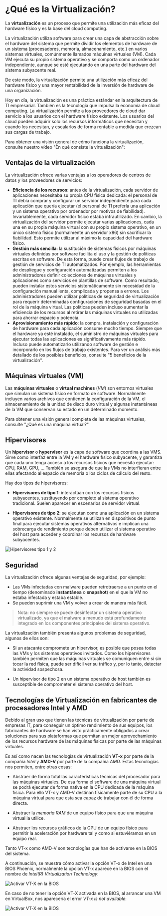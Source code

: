 # ¿Qué es la Virtualización?

La __virtualización__ es un proceso que permite una utilización más eficaz del hardware físico y es la base del cloud computing.

La virtualización utiliza software para crear una capa de abstracción sobre el hardware del sistema que permite dividir los elementos de hardware de un sistema (procesadores, memoria, almacenamiento, etc.) en varios sistemas virtuales, comúnmente llamados máquinas virtuales (VM). Cada VM ejecuta su propio sistema operativo y se comporta como un ordenador independiente, aunque se esté ejecutando en una parte del hardware del sistema subyacente real.

De este modo, la virtualización permite una utilización más eficaz del hardware físico y una mayor rentabilidad de la inversión de hardware de una organización.

Hoy en día, la virtualización es una práctica estándar en la arquitectura de TI empresarial. También es la tecnología que impulsa la economía de cloud computing. La virtualización permite a los proveedores de cloud dar servicio a los usuarios con el hardware físico existente. Los usuarios del cloud pueden adquirir solo los recursos informáticos que necesitan y cuando los necesitan, y escalarlos de forma rentable a medida que crezcan sus cargas de trabajo.

Para obtener una visión general de cómo funciona la virtualización, consulte nuestro vídeo "En qué consiste la virtualización":


## Ventajas de la virtualización

La virtualización ofrece varias ventajas a los operadores de centros de datos y los proveedores de servicios:

* __Eficiencia de los recursos__: antes de la virtualización, cada servidor de aplicaciones necesitaba su propia CPU física dedicada: el personal de TI debía comprar y configurar un servidor independiente para cada aplicación que quería ejecutar (el personal de TI prefería una aplicación y un sistema operativo por ordenador por motivos de fiabilidad). Invariablemente, cada servidor físico estaba infrautilizado. En cambio, la virtualización del servidor permite ejecutar varias aplicaciones, cada una en su propia máquina virtual con su propio sistema operativo, en un único sistema físico (normalmente un servidor x86) sin sacrificar la fiabilidad. Esto permite utilizar al máximo la capacidad del hardware físico.
* __Gestión más sencilla__: la sustitución de sistemas físicos por máquinas virtuales definidas por software facilita el uso y la gestión de políticas escritas en software. De esta forma, puede crear flujos de trabajo de gestión de servicios de TI automatizados. Por ejemplo, las herramientas de despliegue y configuración automatizadas permiten a los administradores definir colecciones de máquinas virtuales y aplicaciones como servicios en plantillas de software. Como resultado, pueden instalar estos servicios sistemáticamente sin necesidad de la configuración manual lenta, complicada y propensa a errores. Los administradores pueden utilizar políticas de seguridad de virtualización para requerir determinadas configuraciones de seguridad basadas en el rol de la máquina virtual. Las políticas pueden incluso aumentar la eficiencia de los recursos al retirar las máquinas virtuales no utilizadas para ahorrar espacio y potencia.
* __Aprovisionamiento más rápido__: la compra, instalación y configuración de hardware para cada aplicación consume mucho tiempo. Siempre que el hardware ya esté instalado, el suministro de máquinas virtuales para ejecutar todas las aplicaciones es significativamente más rápido. Incluso puede automatizarlo utilizando software de gestión e incorporarlo en los flujos de trabajo existentes.
Para ver un análisis más detallado de los posibles beneficios, consulte "5 beneficios de la virtualización".

## Máquinas virtuales (VM)

Las __máquinas virtuales__ o __virtual machines__ (_VM_) son entornos virtuales que simulan un sistema físico en formato de software. Normalmente incluyen varios archivos que contienen la configuración de la VM, el almacenamiento de la unidad de disco duro virtual y algunas instantáneas de la VM que conservan su estado en un determinado momento.

Para obtener una visión general completa de las máquinas virtuales, consulte "¿Qué es una máquina virtual?"

## Hipervisores

Un __hipervisor__ o __hypervisor__ es la capa de software que coordina a las VMS. Sirve como interfaz entre la VM y el hardware físico subyacente, y garantiza que cada uno tenga acceso a los recursos físicos que necesita ejecutar: CPU, RAM, GPU, ... También se asegura de que las VMs no interfieran entre ellas afectando al espacio de memoria o los ciclos de cálculo del resto.

Hay dos tipos de hipervisores:

* __Hipervisores de tipo 1__: interactúan con los recursos físicos subyacentes, sustituyendo por completo al sistema operativo tradicional. Suelen aparecer en escenarios de servidor virtual.

* __Hipervisores de tipo 2__: se ejecutan como una aplicación en un sistema operativo existente. Normalmente se utilizan en dispositivos de punto final para ejecutar sistemas operativos alternativos e implican una sobrecarga de rendimiento porque deben utilizar el sistema operativo del host para acceder y coordinar los recursos de hardware subyacentes.

![][hipervisores_tipo_1_y_2]

## Seguridad

La virtualización ofrece algunas ventajas de seguridad, por ejemplo:

* Las VMs infectadas con malware pueden retrotraerse a un punto en el tiempo (denominado __instantánea__ o __snapshot__) en el que la VM no estaba infectada y estaba estable.
* Se pueden suprimir una VM y volver a crear de manera más fácil.

> Nota: no siempre se puede desinfectar un sistema operativo virtualizado, ya que el malware a menudo está profundamente integrado en los componentes principales del sistema operativo.

La virtualización también presenta algunos problemas de seguridad, algunos de ellos son:

* Si un atacante compromete un hipervisor, es posible que posea todas las VMs y los sistemas operativos invitados. Como los hipervisores también permiten que las máquinas virtuales se comuniquen entre sí sin tocar la red física, puede ser difícil ver su tráfico y, por lo tanto, detectar la actividad sospechosa.

* Un hipervisor de tipo 2 en un sistema operativo de host también es susceptible de comprometer el sistema operativo del host.

## Tecnologías de Virtualización en fabricantes de procesadores Intel y AMD

Debido al gran uso que tienen las técnicas de virtualización por parte de empresas IT, para conseguir un óptimo rendimiento de sus equipos, los fabricantes de hardware se han visto prácticamente obligados a crear soluciones para sus plataformas que permitan un mejor aprovechamiento de los recursos hardware de las máquinas físicas por parte de las máquinas virtuales.

Es así como nacen las tecnologías de virtualización __VT-x__ por parte de la compañía _Intel_ y __AMD-V__ por parte de la compañía _AMD_. Estas tecnologías nos permiten, entre otras cosas:

* Abstraer de forma total las características técnicas del procesador para las máquinas virtuales. De esa forma el software de una máquina virtual se podrá ejecutar de forma nativa en la CPU dedicada de la máquina física. Para ello VT-x y AMD-V destinan físicamente parte de su CPU a la máquina virtual para que esta sea capaz de trabajar con él de forma directa.

* Abstraer la _memoria RAM_ de un equipo físico para que una máquina virtual la utilice.

* Abstraer los recursos gráficos de la GPU de un equipo físico para permitir la aceleración por hardware tal y como si estuviéramos en un equipo real.

Tanto VT-x como AMD-V son tecnologías que han de activarse en la BIOS del sistema.

A continuación, se muestra cómo activar la opción VT-x de Intel en una BIOS Phoenix, normalmente la opción VT-x aparece en la BIOS con el nombre de _Intel(R) Virtualization Technology_:

![][activar_vt-x_en_la_bios]

En caso de no tener la opción VT-X activada en la BIOS, al arrancar una VM en VirtualBox, nos aparecería el error _VT-x is not available_:

![][error_en_vbox_porque_vt-x_no_esta_disponible.png]


[hipervisores_tipo_1_y_2]: ./img/que_es_la_virtualizacion/hipervisores_tipo_1_y_2.png "Hipervisores tipo 1 y 2"
[activar_vt-x_en_la_bios]: ./img/que_es_la_virtualizacion/activar_vt-x_en_la_bios.png "Activar VT-X en la BIOS"
[error_en_vbox_porque_vt-x_no_esta_disponible.png]: ./img/que_es_la_virtualizacion/error_en_vbox_porque_vt-x_no_esta_disponible.**png** "Activar VT-X en la BIOS"
